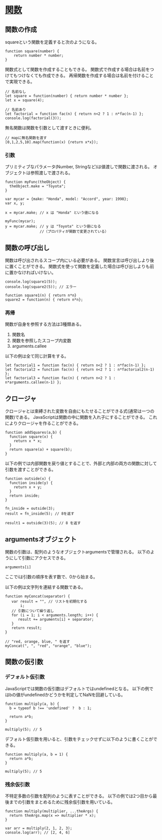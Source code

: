 # [関数](https://developer.mozilla.org/ja/docs/Web/JavaScript/Guide/Functions)

## 関数の作成

squareという関数を定義すると次のようになる。

```
function square(number) {
    return number * number;
}
```

関数式として関数を作成することもできる。
関数式で作成する場合は名前をつけてもつけなくても作成できる。
再帰関数を作成する場合は名前を付けることで実現できる。

```
// 名前なし
let square = function(number) { return number * number };
let x = square(4);

// 名前あり
let factorial = function fac(n) { return n<2 ? 1 : n*fac(n-1) };
console.log(factorial(3));
```

無名関数は関数を引数として渡すときに便利。

```
// mapに無名関数を渡す
[0,1,2,5,10].map(function(x) {return x*x});
```

### 引数

プリミティブなパラメータ(Number, Stringなど)は値渡しで関数に渡される。
オブジェクトは参照渡しで渡される。

```
function myFunc(theObject) {
  theObject.make = "Toyota";
}

var mycar = {make: "Honda", model: "Accord", year: 1998};
var x, y;

x = mycar.make; // x は "Honda" という値になる

myFunc(mycar);
y = mycar.make; // y は "Toyota" という値になる
                //（プロパティが関数で変更されている）
```

## 関数の呼び出し

関数は呼び出されるスコープ内にいる必要がある。
関数宣言は呼び出しより後に置くことができる。
関数式を使って関数を定義した場合は呼び出しよりも前に置かなければいけない。

```
console.log(square1(5));
console.log(square2(5)); // エラー

function square1(n) { return n*n}
square2 = function(n) { return n*n};
```

### 再帰

関数が自身を参照する方法は3種類ある。

1. 関数名
1. 関数を参照したスコープ内変数
1. arguments.callee

以下の例は全て同じ計算をする。

```
let factorial1 = function fac(n) { return n<2 ? 1 : n*fac(n-1) };
let factorial2 = function fac(n) { return n<2 ? 1 : n*factorial2(n-1) };
let factorial3 = function fac(n) { return n<2 ? 1 : n*arguments.callee(n-1) };
```

## クロージャ

クロージャとは束縛された変数を自由にもたせることができる式(通常は一つの関数)である。
JavaScriptは関数の中に関数を入れ子にすることができる。
これによりクロージャを作ることができる。

```
function addSquares(a,b) {
  function square(x) {
    return x * x;
  }
  return square(a) + square(b);
}
```

以下の例では内部関数を戻り値とすることで、外部と内部の両方の関数に対して引数を渡すことができる。

```
function outside(x) {
  function inside(y) {
    return x + y;
  }
  return inside;
}

fn_inside = outside(3);
result = fn_inside(5); // 8を返す

result1 = outside(3)(5); // 8 を返す
```

## argumentsオブジェクト

関数の引数は、配列のようなオブジェクトargumentsで管理される。
以下のようにして引数にアクセスできる。

```
arguments[i]
```

ここでiは引数の順序を表す数で、0から始まる。

以下の例は文字列を連結する関数である。

```
function myConcat(separator) {
   var result = "", // リストを初期化する
       i;
   // 引数について繰り返し
   for (i = 1; i < arguments.length; i++) {
      result += arguments[i] + separator;
   }
   return result;
}

// "red, orange, blue, " を返す
myConcat(", ", "red", "orange", "blue");
```

## 関数の仮引数

### デフォルト仮引数

JavaScriptでは関数の仮引数はデフォルトではundefinedとなる。
以下の例ではbの値がundefinedかどうかを判定してNaNを回避している。

```
function multiply(a, b) {
  b = typeof b !== 'undefined' ?  b : 1;

  return a*b;
}

multiply(5); // 5
```

デフォルト仮引数を用いると、引数をチェックせずに以下のように書くことができる。

```
function multiply(a, b = 1) {
  return a*b;
}

multiply(5); // 5
```

### 残余仮引数

不特定多数の引数を配列のように表すことができる。
以下の例では2つ目から最後までの引数をまとめるために残余仮引数を用いている。

```
function multiply(multiplier, ...theArgs) {
  return theArgs.map(x => multiplier * x);
}

var arr = multiply(2, 1, 2, 3);
console.log(arr); // [2, 4, 6]
```
